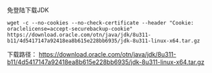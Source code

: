 免登陆下载JDK

```
wget -c --no-cookies --no-check-certificate --header "Cookie: oraclelicense=accept-securebackup-cookie" https://download.oracle.com/otn/java/jdk/8u311-b11/4d5417147a92418ea8b615e228bb6935/jdk-8u311-linux-x64.tar.gz

```
下载路径：
https://download.oracle.com/otn/java/jdk/8u311-b11/4d5417147a92418ea8b615e228bb6935/jdk-8u311-linux-x64.tar.gz